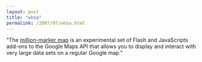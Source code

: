 ```yaml
---
layout: post
title: "whoa"
permalink: /2007/07/whoa.html
---
```


"The [million-marker map](http://bigmap.cantbedone.org/) is an experimental set of Flash and JavaScripts add-ons to the Google Maps API that allows you to display and interact with very large data sets on a regular Google map."